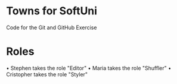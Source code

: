 # Towns for SoftUni
Code for the Git and GitHub Exercise

# Roles
•	Stephen takes the role "Editor"
•	Maria takes the role "Shuffler"
•	Cristopher takes the role "Styler"
